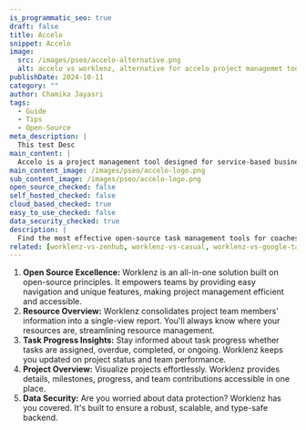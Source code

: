 ```yaml
---
is_programmatic_seo: true
draft: false
title: Accelo
snippet: Accelo
image:
  src: /images/pseo/accelo-alternative.png
  alt: accelo vs worklenz, alternative for accelo project managemet tool, task management, resource management, productivity
publishDate: 2024-10-11
category: ""
author: Chamika Jayasri
tags:
  - Guide
  - Tips
  - Open-Source
meta_description: |
  This test Desc
main_content: |
  Accelo is a project management tool designed for service-based businesses, offering task tracking, billing, and CRM integration.
main_content_image: /images/pseo/accelo-logo.png
sub_content_image: /images/pseo/accelo-logo.png
open_source_checked: false
self_hosted_checked: false
cloud_based_checked: true
easy_to_use_checked: false
data_security_checked: true
description: |
  Find the most effective open-source task management tools for coaches on our platform. Simplify your coaching tasks and boost productivity with these tools.
related: [worklenz-vs-zenhub, worklenz-vs-casual, worklenz-vs-google-tasks, worklenz-vs-evernoteteams]
---
```

1. **Open Source Excellence:** Worklenz is an all-in-one solution built on open-source principles. It empowers teams by providing easy navigation and unique features, making project management efficient and accessible.
2. **Resource Overview:** Worklenz consolidates project team members' information into a single-view report. You'll always know where your resources are, streamlining resource management.
3. **Task Progress Insights:** Stay informed about task progress whether tasks are assigned, overdue, completed, or ongoing. Worklenz keeps you updated on project status and team performance.
4. **Project Overview:** Visualize projects effortlessly. Worklenz provides details, milestones, progress, and team contributions accessible in one place.
5. **Data Security:** Are you worried about data protection? Worklenz has you covered. It's built to ensure a robust, scalable, and type-safe backend.